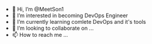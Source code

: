 - 👋 Hi, I’m @MeetSon1
- 👀 I’m interested in becoming DevOps Engineer
- 🌱 I’m currently learning comlete DevOps and it's tools
- 💞️ I’m looking to collaborate on ...
- 📫 How to reach me ...

<!---
MeetSon1/MeetSon1 is a ✨ special ✨ repository because its `README.md` (this file) appears on your GitHub profile.
You can click the Preview link to take a look at your changes.
--->
